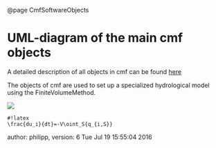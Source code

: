 @page CmfSoftwareObjects

# UML-diagram of the main cmf objects

A detailed description of all objects in cmf can be found
[here](/chrome/site/doxygen/inherits.html)

The objects of cmf are used to set up a specialized hydrological model
using the FiniteVolumeMethod.

![](cmf-uml-bunt.png)

    #!latex
    \frac{du_i}{dt}=-V\oint_S{q_{i,S}}

author: philipp, version: 6 Tue Jul 19 15:55:04 2016
